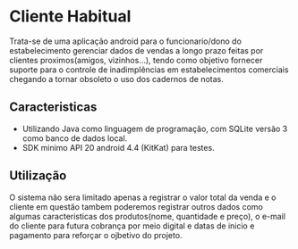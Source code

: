 # Cliente Habitual
Trata-se de uma aplicação android para o funcionario/dono do estabelecimento gerenciar dados de vendas a longo prazo feitas por clientes proximos(amigos, vizinhos...), tendo como objetivo fornecer suporte para o controle de inadimplências em estabelecimentos comerciais chegando a tornar obsoleto o uso dos cadernos de notas.

## Caracteristicas
- Utilizando Java como linguagem de programação, com SQLite versão 3 como banco de dados local. 
- SDK minimo API 20 android 4.4 (KitKat) para testes.

## Utilização
O sistema não sera limitado apenas a registrar o valor total da venda e o cliente em questão tambem poderemos registrar outros dados como algumas caracteristicas dos produtos(nome, quantidade e preço), o e-mail do cliente para futura cobrança por meio digital e datas de inicio e pagamento para reforçar o ojbetivo do projeto.
